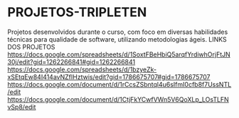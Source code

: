 # PROJETOS-TRIPLETEN
Projetos desenvolvidos durante o curso, com foco em diversas habilidades técnicas para qualidade de software, utilizando metodologias ágeis.
  LINKS DOS PROJETOS 
https://docs.google.com/spreadsheets/d/1SoxtFBeHbiQ5arqfYrdiwhOrjFtJN30j/edit?gid=1262266841#gid=1262266841
https://docs.google.com/spreadsheets/d/1bzyeZk-xSEtqEw84I414avNZfIHztwis/edit?gid=1786675707#gid=1786675707
https://docs.google.com/document/d/1rCcsZSbntql4u6sIfmI0cfb8f7UssNTL/edit
https://docs.google.com/document/d/1CtjFkYCwfVWn5V6QoXLp_LOsTLFNvSp8/edit
